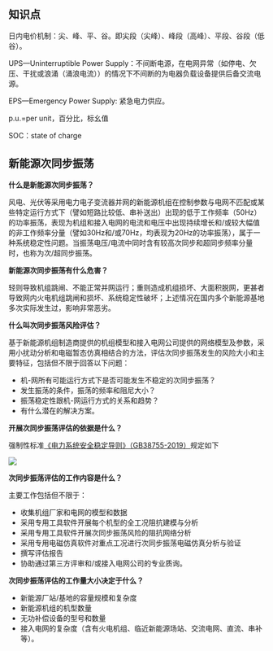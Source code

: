 ## 知识点
日内电价机制：尖、峰、平、谷。即尖段（尖峰）、峰段（高峰）、平段、谷段（低谷）。

UPS—Uninterruptible Power Supply：不间断电源，在电网异常（如停电、欠压、干扰或浪涌（涌浪电流））的情况下不间断的为电器负载设备提供后备交流电源。

EPS—Emergency Power Supply: 紧急电力供应。

p.u.=per unit，百分比，标幺值

SOC：state of charge

## 新能源次同步振荡

**什么是新能源次同步振荡？**

风电、光伏等采用电力电子变流器并网的新能源机组在控制参数与电网不匹配或某些特定运行方式下（譬如短路比较低、串补送出）出现的低于工作频率（50Hz）的功率振荡，表现为机组和接入电网的电流和电压中出现持续增长和/或较大幅值的非工作频率分量（譬如30Hz和/或70Hz，均表现为20Hz的功率振荡），属于一种系统稳定性问题。当振荡电压/电流中同时含有较高次同步和超同步频率分量时，也称为次/超同步振荡。

**新能源次同步振荡有什么危害？**

轻则导致机组跳闸、不能正常并网运行；重则造成机组损坏、大面积脱网，更甚者导致网内火电机组跳闸和损坏、系统稳定性破坏；上述情况在国内多个新能源基地多次实际发生过，影响非常恶劣。

**什么叫次同步振荡风险评估？**

基于新能源机组制造商提供的机组模型和接入电网公司提供的网络模型及参数，采用小扰动分析和电磁暂态仿真相结合的方法，评估次同步振荡发生的风险大小和主要特征，包括但不限于回答以下问题：

- 机-网所有可能运行方式下是否可能发生不稳定的次同步振荡？
- 发生振荡的条件，振荡的频率和阻尼大小？
- 振荡稳定性跟机-网运行方式的关系和趋势？
- 有什么潜在的解决方案。

**开展次同步振荡评估的依据是什么？**

强制性标准[《电力系统安全稳定导则》（GB38755-2019）]规定如下

![](https://cdn.jsdelivr.net/gh/Jin-Pengyu/image-bed/img/20240126111756.png)

[《电力系统安全稳定导则》（GB38755-2019）]: https://openstd.samr.gov.cn/bzgk/gb/newGbInfo?hcno=1D988D54A435E864E67CAA13217E8A99{:target="_blank"}

**次同步振荡评估的工作内容是什么？**

主要工作包括但不限于：

- 收集机组厂家和电网的模型和数据
- 采用专用工具软件开展每个机型的全工况阻抗建模与分析
- 采用专用工具软件开展次同步振荡风险的阻抗网络分析
- 采用专用电磁仿真软件对重点工况进行次同步振荡电磁仿真分析与验证
- 撰写评估报告
- 协助通过第三方评审和/或接入电网公司的专业质询。

**次同步振荡评估的工作量大小决定于什么？**

- 新能源厂站/基地的容量规模和复杂度
- 新能源机组的机型数量
- 无功补偿设备的型号和数量
- 接入电网的复杂度（含有火电机组、临近新能源场站、交流电网、直流、串补等）。